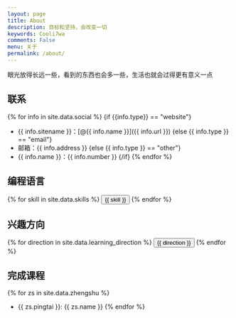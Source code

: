 ```yaml
---
layout: page
title: About
description: 目标和坚持，会改变一切
keywords: Cooli7wa
comments: False
menu: 关于
permalink: /about/
---
```


眼光放得长远一些，看到的东西也会多一些，生活也就会过得更有意义一点

## 联系

{% for info in site.data.social %}
{if {{info.type}} == "website"}
* {{ info.sitename }}：[@{{ info.name }}]({{ info.url }})
{else {{ info.type }} == "email"}
* 邮箱：{{ info.address }}
{else {{ info.type }} == "other"}
* {{ info.name }}：{{ info.number }}
{/if}
{% endfor %}

## 编程语言

<div class="btn-inline">
{% for skill in site.data.skills %}
<button class="btn btn-outline" type="button">{{ skill }}</button>
{% endfor %}
</div>

## 兴趣方向

<div class="btn-inline">
{% for direction in site.data.learning_direction %}
<button class="btn btn-outline" type="button">{{ direction }}</button>
{% endfor %}
</div>

## 完成课程

{% for zs in site.data.zhengshu %}
* {{ zs.pingtai }}: {{ zs.name }}
{% endfor %}
